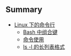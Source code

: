 ## Summary

* [Linux 下的命令行](cmd/README.md)
  * [Bash 中组合键](cmd/linux/basic/composite_key.md)
  * [命令使用](cmd/linux/basic/cmd_usage.md)
  * [ls -l 的长列表格式](cmd/linux/basic/ls_-l.md)
